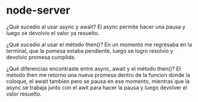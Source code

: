 # node-server

¿Qué sucedio al usar async y await?
El async permite hacer una pausa y luego se devolvio el valor ya resuelto.

¿Qué sucedio al usar el método then()?
En un momento me regresaba en la terminal, que la pomesa estaba pendiente, luego se logro resolvio y devolvio promesa cumplida.

¿Qué diferencias encontraste entre async, await y el método then()?
El metodo then me retorno una nueva promesa dentro de la funcion donde la coloque, el await tambien pero se pausa en ese momento, mientras que la async se trabaja junto con el awit 
para hacer la pausa y luego devolver el valor resuelto.
